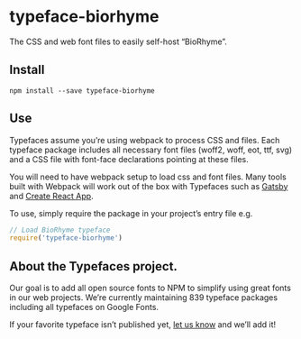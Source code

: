 
# typeface-biorhyme

The CSS and web font files to easily self-host “BioRhyme”.

## Install

`npm install --save typeface-biorhyme`

## Use

Typefaces assume you’re using webpack to process CSS and files. Each typeface
package includes all necessary font files (woff2, woff, eot, ttf, svg) and
a CSS file with font-face declarations pointing at these files.

You will need to have webpack setup to load css and font files. Many tools built
with Webpack will work out of the box with Typefaces such as [Gatsby](https://github.com/gatsbyjs/gatsby)
and [Create React App](https://github.com/facebookincubator/create-react-app).

To use, simply require the package in your project’s entry file e.g.

```javascript
// Load BioRhyme typeface
require('typeface-biorhyme')
```

## About the Typefaces project.

Our goal is to add all open source fonts to NPM to simplify using great fonts in
our web projects. We’re currently maintaining 839 typeface packages
including all typefaces on Google Fonts.

If your favorite typeface isn’t published yet, [let us know](https://github.com/KyleAMathews/typefaces)
and we’ll add it!
